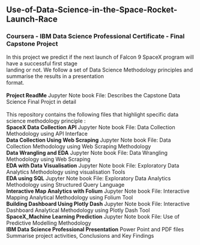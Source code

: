 ## Use-of-Data-Science-in-the-Space-Rocket-Launch-Race
### Coursera - IBM Data Science Professional Certificate - Final Capstone Project <br>
In this project we predict if the next launch of Falcon 9 SpaceX program will have a successful first stage <br>
landing or not. We follow a set of Data Science Methodology principles and summarise the results in a presentation <br>
format.<br><br>
**Project ReadMe** Jupyter Note book File: Describes the Capstone Data Science Final Projct in detail <br><br>
This repository contains the following files that highlight specific data science methodology principle : <br>
**SpaceX Data Collection API** Jupyter Note book File: Data Collection Methodology using API Interface <br>
**Data Collection Using Web Scraping** Jupyter Note book File: Data Collection Methodology using Web Scraping Methodology <br>
**Data Wrangling and EDA** Jupyter Note book File: Data Wrangling Methodology using Web Scraping <br>
**EDA with Data Visualisation** Jupyter Note book File: Exploratory Data Analytics Methodology using visualisation Tools<br>
**EDA using SQL** Jupyter Note book File: Exploratory Data Analytics Methodology using Structured Query Language<br>
**Interactive Map Analytics with Folium** Jupyter Note book File: Interactive Mapping Analytical Methodology using Folium Tool<br>
**Building Dashboard Using Plotly Dash** Jupyter Note book File: Interactive Dashboard Analytical Methodology using Plotly Dash Tool<br>
**SpaceX_Machine Learning Prediction** Jupyter Note book File: Use of Predictive Modelling Methodology<br>
**IBM Data Science Professional Presentation** Power Point and PDF files Summarise project activities, Conclusions and Key Findings <br>
